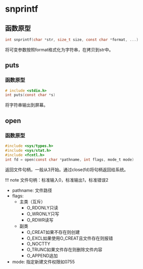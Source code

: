 # snprintf

## 函数原型

```c
int snprintf(char *str, size_t size, const char *format, ...)
```

将可变参数按照format格式化为字符串，在拷贝到str中。

## puts

### 函数原型

```c
# include <stdio.h>
int puts(const char *s)
```

将字符串输出到屏幕。

## open

### 函数原型

```c
#include <sys/types.h>
#include <sys/stat.h>
#include <fcntl.h>
int fd = open(const char *pathname, int flags, mode_t mode)
```

返回文件句柄，一般从3开始。通过close(fd)将句柄返回给系统。

!!! note
    文件句柄：标准输入0，标准输出1，标准错误2

- pathname: 文件路径
- flags:
    - 主类（互斥）
        - O_RDONLY只读
        - O_WRONLY只写
        - O_RDWR读写
    - 副类
        - O_CREAT如果不存在则创建
        - O_EXCL如果使用O_CREAT且文件存在则报错
        - O_NOCTTY
        - O_TRUNC如果文件存在则删除文件内容
        - O_APPEND追加
- mode: 指定新建文件权限如0755
